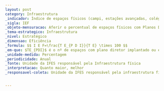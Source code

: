 ```yaml
---
layout: post
category: Infraestrutura
_indicador: Índice de espaços físicos (campi, estações avançadas, colégios associados) contemplados por Planos Diretores atualizados e em execução 
_sigla: IEF
_objeto-mensuracao: Aferir o percentual de espaços físicos com Planos Diretores implantados e em execução em relação ao total de espaços
_tema-estrategico: Infraestrutura
_nivel: Estratégico
_dimensao: Eficiência
_formula: $$ I E F=\frac{T E_{P D I}}{T E} \times 100 $$
_em-que: $TE_{PDI}$ é o nº de espaços com plano diretor implantado ou em execução; e $TEs$ é o nº total de espaços.
_unidade-medida: Percentagem
_periodicidade: Anual
_fonte: Unidade da IFES responsável pela Infraestrutura física 
_interpretacao: Quanto maior, melhor
_responsavel-coleta: Unidade da IFES responsável pela infraestrutura física 


---
```

